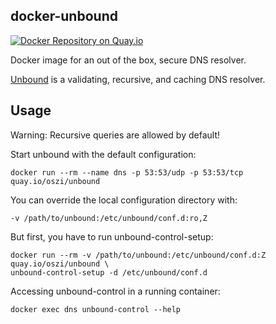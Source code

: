 ## docker-unbound

[![Docker Repository on Quay.io](https://quay.io/repository/oszi/unbound/status "Docker Repository on Quay.io")](https://quay.io/repository/oszi/unbound)

Docker image for an out of the box, secure DNS resolver.

[Unbound](https://unbound.net) is a validating, recursive, and caching DNS resolver.

## Usage

Warning: Recursive queries are allowed by default!

Start unbound with the default configuration:

```
docker run --rm --name dns -p 53:53/udp -p 53:53/tcp quay.io/oszi/unbound
```

You can override the local configuration directory with:

```
-v /path/to/unbound:/etc/unbound/conf.d:ro,Z
```

But first, you have to run unbound-control-setup:

```
docker run --rm -v /path/to/unbound:/etc/unbound/conf.d:Z quay.io/oszi/unbound \
unbound-control-setup -d /etc/unbound/conf.d
```

Accessing unbound-control in a running container:

```
docker exec dns unbound-control --help
```
